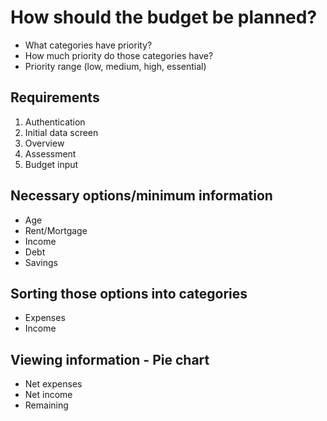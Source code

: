 How should the budget be planned?
=================================

-	What categories have priority?
-	How much priority do those categories have?
-	Priority range (low, medium, high, essential)

Requirements
------------

1.	Authentication
2.	Initial data screen
3.	Overview
4.	Assessment
5.	Budget input

Necessary options/minimum information
-------------------------------------

-	Age
-	Rent/Mortgage
-	Income
-	Debt
-	Savings

Sorting those options into categories
-------------------------------------

-	Expenses
-	Income

Viewing information - Pie chart
-------------------------------

-	Net expenses
-	Net income
-	Remaining
